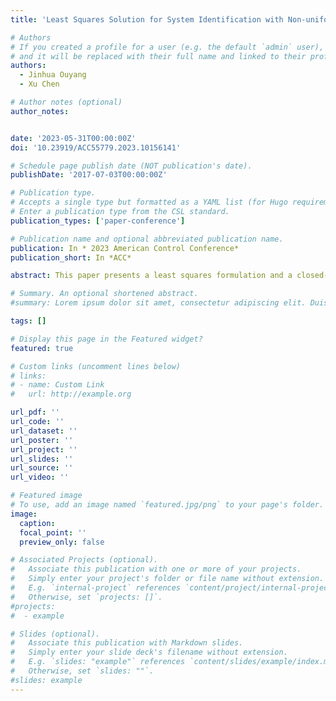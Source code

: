 ```yaml
---
title: 'Least Squares Solution for System Identification with Non-uniform Data under a Coprime Collaborative Sensing Scheme'

# Authors
# If you created a profile for a user (e.g. the default `admin` user), write the username (folder name) here
# and it will be replaced with their full name and linked to their profile.
authors:
  - Jinhua Ouyang
  - Xu Chen

# Author notes (optional)
author_notes:


date: '2023-05-31T00:00:00Z'
doi: '10.23919/ACC55779.2023.10156141'

# Schedule page publish date (NOT publication's date).
publishDate: '2017-07-03T00:00:00Z'

# Publication type.
# Accepts a single type but formatted as a YAML list (for Hugo requirements).
# Enter a publication type from the CSL standard.
publication_types: ['paper-conference']

# Publication name and optional abbreviated publication name.
publication: In * 2023 American Control Conference*
publication_short: In *ACC*

abstract: This paper presents a least squares formulation and a closed-form solution for identifying dynamical systems using non-uniform data obtained under a coprime collaborative sensing scheme. Specifically, the method combines measurements from two slow output sensors with different sampling rates to estimate the system’s dynamics. We provide the theoretical foundation for developing advanced least-squares-based system identification algorithms for cases where the input-output data are sampled at different rates. Demonstrative examples are provided to validate the proposed method, and to show the identification beyond the Nyquist frequency.

# Summary. An optional shortened abstract.
#summary: Lorem ipsum dolor sit amet, consectetur adipiscing elit. Duis posuere tellus ac convallis placerat. Proin tincidunt magna sed ex sollicitudin condimentum.

tags: []

# Display this page in the Featured widget?
featured: true

# Custom links (uncomment lines below)
# links:
# - name: Custom Link
#   url: http://example.org

url_pdf: ''
url_code: ''
url_dataset: ''
url_poster: ''
url_project: ''
url_slides: ''
url_source: ''
url_video: ''

# Featured image
# To use, add an image named `featured.jpg/png` to your page's folder.
image:
  caption: 
  focal_point: ''
  preview_only: false

# Associated Projects (optional).
#   Associate this publication with one or more of your projects.
#   Simply enter your project's folder or file name without extension.
#   E.g. `internal-project` references `content/project/internal-project/index.md`.
#   Otherwise, set `projects: []`.
#projects:
#  - example

# Slides (optional).
#   Associate this publication with Markdown slides.
#   Simply enter your slide deck's filename without extension.
#   E.g. `slides: "example"` references `content/slides/example/index.md`.
#   Otherwise, set `slides: ""`.
#slides: example
---
```



